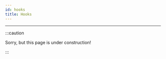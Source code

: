 ```yaml
---
id: hooks
title: Hooks
---
```


---------------

:::caution

Sorry, but this page is under construction!

:::